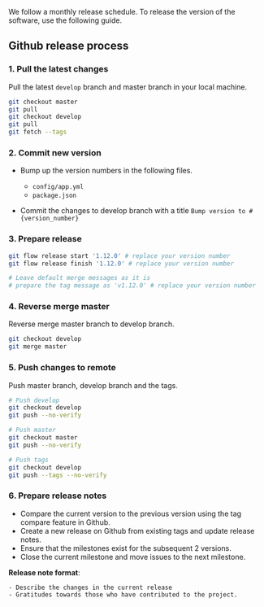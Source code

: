 We follow a monthly release schedule. To release the version of the software, use the following guide.

## Github release process


### 1. Pull the latest changes

Pull the latest `develop` branch and master branch in your local machine.

```bash
git checkout master
git pull
git checkout develop
git pull
git fetch --tags
```

### 2. Commit new version

- Bump up the version numbers in the following files.

  - `config/app.yml`
  - `package.json`

- Commit the changes to develop branch with a title `Bump version to #{version_number}`



### 3. Prepare release

```bash
git flow release start '1.12.0' # replace your version number
git flow release finish '1.12.0' # replace your version number

# Leave default merge messages as it is
# prepare the tag message as 'v1.12.0' # replace your version number
```

### 4. Reverse merge master

Reverse merge master branch to develop branch.


```bash
git checkout develop
git merge master
```

### 5. Push changes to remote

Push master branch, develop branch and the tags.

```bash
# Push develop
git checkout develop
git push --no-verify

# Push master
git checkout master
git push --no-verify

# Push tags
git checkout develop
git push --tags --no-verify
```

### 6. Prepare release notes

- Compare the current version to the previous version using the tag compare feature in Github.
- Create a new release on Github from existing tags and update release notes.
- Ensure that the milestones exist for the subsequent 2 versions.
- Close the current milestone and move issues to the next milestone.

**Release note format**:

```
- Describe the changes in the current release
- Gratitudes towards those who have contributed to the project.
```


